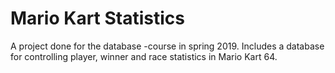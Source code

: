 # Mario Kart Statistics

A project done for the database -course in spring 2019. Includes a database for controlling player, winner and race statistics in Mario Kart 64. 
